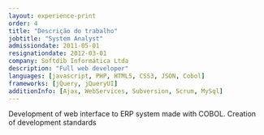 ```yaml
---
layout: experience-print
order: 4
title: "Descrição do trabalho"
jobtitle: "System Analyst"
admissiondate: 2011-05-01
resignationdate: 2012-03-01
company: Softdib Informática Ltda
description: "Full web developer"
languages: [javascript, PHP, HTML5, CSS3, JSON, Cobol]
frameworks: [jQuery, jQueryUI]
additionInfo: [Ajax, WebServices, Subversion, Scrum, MySql]
---
```


Development of web interface to ERP system made with COBOL. Creation of development standards
